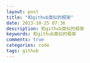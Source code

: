 ```yaml
---
layout: post
title: "和github类似的框架"
date: 2013-10-25 07:36
description: 和github类似的框架
keywords: 和github类似的框架
comments: true
categories: code
tags: github
---
```


